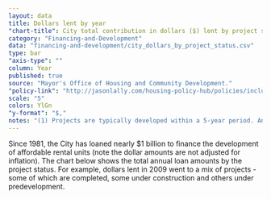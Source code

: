 ```yaml
---
layout: data
title: Dollars lent by year
"chart-title": City total contribution in dollars ($) lent by project status by year
category: "Financing-and-Development"
data: "financing-and-development/city_dollars_by_project_status.csv"
type: bar
"axis-type": ""
column: Year
published: true
source: "Mayor's Office of Housing and Community Development."
"policy-link": "http://jasonlally.com/housing-policy-hub/policies/inclusionary-housing/"
scale: "5"
colors: YlGn
"y-format": "$,"
notes: "(1) Projects are typically developed within a 5-year period. Any funding amounts shown in years prior to 2009 shown as under construction or predevelopment experienced some delay after receiving an initial funding commitment from the City. (2) The amounts contributed to project under construction or predevelopment are incomplete and will be revised by 11/30/14. (3) The amounts contributed to some operational projects may be understated Additional research to verify the accuracy of the funding tallies will be complete by 12/31/14. "
---
```


Since 1981, the City has loaned nearly $1 billion to finance the development of affordable rental units (note the dollar amounts are not adjusted for inflation). The chart below shows the total annual loan amounts by the project status. For example, dollars lent in 2009 went to a mix of projects - some of which are completed, some under construction and others under predevelopment.